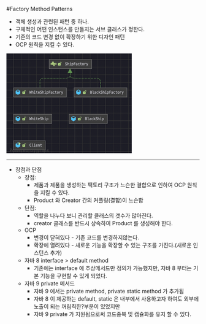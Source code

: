 #Factory Method Patterns

- 객체 생성과 관련된 패턴 중 하나.
- 구체적인 어떤 인스턴스를 만들지는 서브 클래스가 정한다.
- 기존의 코드 변경 없이 확장하기 위한 디자인 패턴
- OCP 원칙을 지킬 수 있다.


![img.png](image/img.png)

---
- 장점과 단점
  - 장점:
    - 제품과 제품을 생성하는 팩토리 구조가 느슨한 결합으로 인하여 OCP 원칙을 지킬 수 있다.
    - Product 와 Creator 간의 커플링(결합)이 느슨함
  - 단점:
    - 역할을 나누다 보니 관리할 클래스의 갯수가 많아진다.
    - creator 클래스를 반드시 상속하여 Product 를 생성해야 한다.
  - OCP
    - 변경이 닫혀있다 - 기존 코드를 변경하지않는다.
    - 확장에 열려있다 - 새로운 기능을 확장할 수 있는 구조를 가진다.(새로운 인스턴스 추가)
  - 자바 8 interface > default method
    - 기존에는 interface 에 추상메서드만 정의가 가능했지만, 자바 8 부터는 기본 기능을 구현할 수 있게 되었다.
  - 자바 9 private 메서드
    - 자바 9 에서는 private method, private static method 가 추가됨
    - 자바 8 이 제공하는 default, static 은 내부에서 사용하고자 하여도 외부에 노출이 되는 꺼림칙한?부분이 있었지만
    - 자바 9 private 가 지원됨으로써 코드중복 및 캡슐화를 유지 할 수 있다.